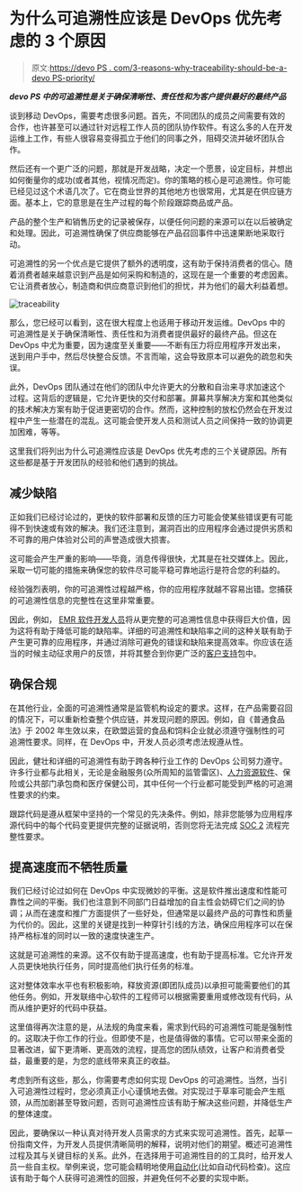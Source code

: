 # 为什么可追溯性应该是 DevOps 优先考虑的 3 个原因

> 原文:[https://devo PS . com/3-reasons-why-traceability-should-be-a-devo PS-priority/](https://devops.com/3-reasons-why-traceability-should-be-a-devops-priority/)

***devo PS 中的可追溯性是关于确保清晰性、责任性和为客户提供最好的最终产品*** 

谈到移动 DevOps，需要考虑很多问题。首先，不同团队的成员之间需要有效的合作，也许甚至可以通过针对远程工作人员的团队协作软件。有这么多的人在开发运维上工作，有些人很容易变得孤立于他们的同事之外，阻碍交流并破坏团队合作。

然后还有一个更广泛的问题，那就是开发战略，决定一个愿景，设定目标，并想出如何衡量你的成功(或者其他，视情况而定)。你的策略的核心是可追溯性。你可能已经见过这个术语几次了。它在商业世界的其他地方也很常用，尤其是在供应链方面。基本上，它的意思是在生产过程的每个阶段跟踪商品或产品。

产品的整个生产和销售历史的记录被保存，以便任何问题的来源可以在以后被确定和处理。因此，可追溯性确保了供应商能够在产品召回事件中迅速果断地采取行动。

可追溯性的另一个优点是它提供了额外的透明度，这有助于保持消费者的信心。随着消费者越来越意识到产品是如何采购和制造的，这现在是一个重要的考虑因素。它让消费者放心，制造商和供应商意识到他们的担忧，并为他们的最大利益着想。

![traceability](../Images/a2bd00a2ece46bf59fa09b38f5f8f213.png)

那么，您已经可以看到，这在很大程度上也适用于移动开发运维。DevOps 中的可追溯性是关于确保清晰性、责任性和为消费者提供最好的最终产品。但这在 DevOps 中尤为重要，因为速度至关重要——不断有压力将应用程序开发出来，送到用户手中，然后尽快整合反馈。不言而喻，这会导致原本可以避免的疏忽和失误。

此外，DevOps 团队通过在他们的团队中允许更大的分散和自治来寻求加速这个过程。这背后的逻辑是，它允许更快的交付和部署。屏幕共享解决方案和其他类似的技术解决方案有助于促进更密切的合作。然而，这种控制的放松仍然会在开发过程中产生一些潜在的混乱。这可能会使开发人员和测试人员之间保持一致的协调更加困难，等等。

这里我们将列出为什么可追溯性应该是 DevOps 优先考虑的三个关键原因。所有这些都是基于开发团队的经验和他们遇到的挑战。

## 减少缺陷

正如我们已经讨论过的，更快的软件部署和反馈的压力可能会使某些错误更有可能得不到快速或有效的解决。我们还注意到，漏洞百出的应用程序会通过提供劣质和不可靠的用户体验对公司的声誉造成很大损害。

这可能会产生严重的影响——毕竟，消息传得很快，尤其是在社交媒体上。因此，采取一切可能的措施来确保您的软件尽可能平稳可靠地运行是符合您的利益的。

经验强烈表明，你的可追溯性过程越严格，你的应用程序就越不容易出错。您捕获的可追溯性信息的完整性在这里非常重要。

因此，例如， [EMR 软件开发人员](https://spdload.com/blog/how-to-build-ehr-eml-software/)将从更完整的可追溯性信息中获得巨大价值，因为这将有助于降低可能的缺陷率。详细的可追溯性和缺陷率之间的这种关联有助于产生更可靠的应用程序，并通过消除可避免的错误和缺陷来提高效率。你应该在适当的时候主动征求用户的反馈，并将其整合到你更广泛的[客户支持](https://blog.hubspot.com/service/sms-customer-support)包中。

## 确保合规

在其他行业，全面的可追溯性通常是监管机构设定的要求。这样，在产品需要召回的情况下，可以重新检查整个供应链，并发现问题的原因。例如，自《普通食品法》于 2002 年生效以来，在欧盟运营的食品和饲料企业就必须遵守强制性的可追溯性要求。同样，在 DevOps 中，开发人员必须考虑法规遵从性。

因此，健壮和详细的可追溯性有助于跨各种行业工作的 DevOps 公司努力遵守。许多行业都与此相关，无论是金融服务(众所周知的监管雷区)、[人力资源软件](https://www.bamboohr.com/blog/10-benefits-of-hr-software/)、保险或公共部门承包商和医疗保健公司，其中任何一个行业都可能受到严格的可追溯性要求的约束。

跟踪代码是遵从框架中坚持的一个常见的先决条件。例如，除非您能够为应用程序源代码中的每个代码变更提供完整的证据说明，否则您将无法完成 [SOC 2](https://www.itgovernance.co.uk/soc-reporting) 流程完整性要求。

## 提高速度而不牺牲质量

我们已经讨论过如何在 DevOps 中实现微妙的平衡。这是软件推出速度和性能可靠性之间的平衡。我们也注意到不同部门日益增加的自主性会妨碍它们之间的协调；从而在速度和推广方面提供了一些好处，但通常是以最终产品的可靠性和质量为代价的。因此，这里的关键是找到一种穿针引线的方法，确保应用程序可以在保持严格标准的同时以一致的速度快速生产。

这就是可追溯性的来源。这不仅有助于提高速度，也有助于提高标准。它允许开发人员更快地执行任务，同时提高他们执行任务的标准。

这对整体效率水平也有积极影响，释放资源(即团队成员)以承担可能需要他们的其他任务。例如，开发联络中心软件的工程师可以根据需要重用或修改现有代码，从而从维护更好的代码中获益。

这里值得再次注意的是，从法规的角度来看，需求到代码的可追溯性可能是强制性的。这取决于你工作的行业。但即使不是，也是值得做的事情。它可以带来全面的显著改进，留下更清晰、更高效的流程，提高您的团队绩效，让客户和消费者受益，最重要的是，为您的底线带来真正的收益。

考虑到所有这些，那么，你需要考虑如何实现 DevOps 的可追溯性。当然，当引入可追溯性过程时，您必须真正小心谨慎地去做。对实现过于草率可能会产生瓶颈，从而加剧甚至导致问题，否则可追溯性应该有助于解决这些问题，并降低生产的整体速度。

因此，要确保以一种认真对待开发人员需求的方式来实现可追溯性。首先，起草一份指南文件，为开发人员提供清晰简明的解释，说明对他们的期望。概述可追溯性过程及其与关键目标的关系。此外，在选择用于可追溯性目的的工具时，给开发人员一些自主权。举例来说，您可能会精明地使用[自动化](https://devops.com/automation-achieving-faster-rollouts-better-accuracy/)(比如自动代码检查)。这应该有助于每个人获得可追溯性的回报，并避免任何不必要的实现中断。